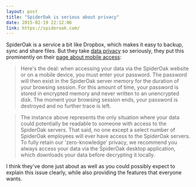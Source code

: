 ```yaml
---
layout: post
title: "SpiderOak is serious about privacy"
date: 2015-02-19 22:12:06
link: https://spideroak.com/
---
```

SpiderOak is a service a bit like Dropbox, which makes it easy to backup, sync and share files. But they take [data privacy](https://spideroak.com/zero-knowledge/) so seriously, they put this prominently on their [page about mobile access](https://spideroak.com/mobile/):

> Here's the deal: when accessing your data via the SpiderOak website or on a mobile device, you must enter your password. The password will then exist in the SpiderOak server memory for the duration of your browsing session. For this amount of time, your password is stored in encrypted memory and never written to an unencrypted disk. The moment your browsing session ends, your password is destroyed and no further trace is left.

> The instance above represents the only situation where your data could potentially be readable to someone with access to the SpiderOak servers. That said, no one except a select number of SpiderOak employees will ever have access to the SpiderOak servers. To fully retain our 'zero-knowledge' privacy, we recommend you always access your data via the SpiderOak desktop application, which downloads your data before decrypting it locally.

I think they've done just about as well as you could possibly expect to explain this issue clearly, while also providing the features that everyone wants.
